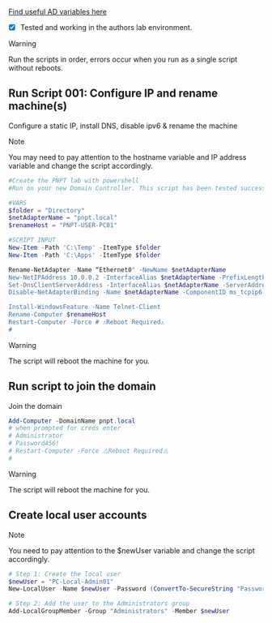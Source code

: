 [Find useful AD variables here](https://github.com/asktechsupport/help/blob/main/posh/reusablepowershell/usefulVariables.md)

- [x] Tested and working in the authors lab environment.
> [!WARNING]
> Run the scripts in order, errors occur when you run as a single script without reboots.

## Run Script 001: Configure IP and rename machine(s)
Configure a static IP, install DNS, disable ipv6 & rename the machine
> [!NOTE]
> You may need to pay attention to the hostname variable and IP address variable and change the script accordingly.
```powershell
#Create the PNPT lab with powershell
#Run on your new Domain Controller. This script has been tested successfully in the author's lab environment.

#VARS
$folder = "Directory"
$netAdapterName = "pnpt.local"
$renameHost = "PNPT-USER-PC01"

#SCRIPT INPUT
New-Item -Path 'C:\Temp' -ItemType $folder
New-Item -Path 'C:\Apps' -ItemType $folder

Rename-NetAdapter -Name “Ethernet0" -NewName $netAdapterName
New-NetIPAddress 10.0.0.2 -InterfaceAlias $netAdapterName -PrefixLength 24
Set-DnsClientServerAddress -InterfaceAlias $netAdapterName -ServerAddresses 10.0.0.1
Disable-NetAdapterBinding -Name $netAdapterName -ComponentID ms_tcpip6

Install-WindowsFeature -Name Telnet-Client
Rename-Computer $renameHost
Restart-Computer -Force # ⚠️Reboot Required⚠️
#
```
> [!WARNING]
> The script will reboot the machine for you.

## Run script to join the domain
Join the domain
```powershell
Add-Computer -DomainName pnpt.local
# when prompted for creds enter
# Administrator
# Password456!
# Restart-Computer -Force ⚠️Reboot Required⚠️
#
```
> [!WARNING]
> The script will reboot the machine for you.

## Create local user accounts
> [!NOTE]
> You need to pay attention to the $newUser variable and change the script accordingly.
```powershell
# Step 1: Create the local user
$newUser = "PC-Local-Admin01"
New-LocalUser -Name $newUser -Password (ConvertTo-SecureString "Password456!" -AsPlainText -Force) -FullName $newUser -Description "Description of the user"

# Step 2: Add the user to the Administrators group
Add-LocalGroupMember -Group "Administrators" -Member $newUser
```


